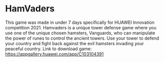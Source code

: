 # HamVaders
This game was made in under 7 days specifically for HUAWEI Innovation competition 2021. Hamvaders is a unique tower defense game where you use one of the unique chosen hamsters, Vanguards, who can manipulate the power of runes to control the ancient towers. Use your tower to defend your country and fight back against the evil hamsters invading your peaceful country.
Link to download game: https://appgallery.huawei.com/app/C103104391
